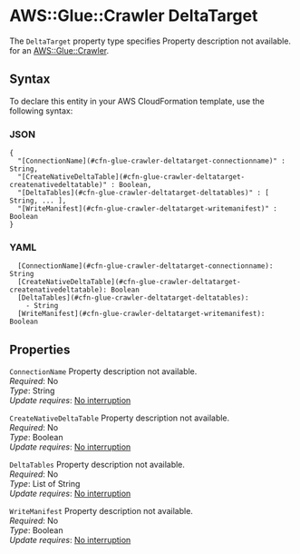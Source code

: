 # AWS::Glue::Crawler DeltaTarget<a name="aws-properties-glue-crawler-deltatarget"></a>

<a name="aws-properties-glue-crawler-deltatarget-description"></a>The `DeltaTarget` property type specifies Property description not available\. for an [AWS::Glue::Crawler](aws-resource-glue-crawler.md)\.

## Syntax<a name="aws-properties-glue-crawler-deltatarget-syntax"></a>

To declare this entity in your AWS CloudFormation template, use the following syntax:

### JSON<a name="aws-properties-glue-crawler-deltatarget-syntax.json"></a>

```
{
  "[ConnectionName](#cfn-glue-crawler-deltatarget-connectionname)" : String,
  "[CreateNativeDeltaTable](#cfn-glue-crawler-deltatarget-createnativedeltatable)" : Boolean,
  "[DeltaTables](#cfn-glue-crawler-deltatarget-deltatables)" : [ String, ... ],
  "[WriteManifest](#cfn-glue-crawler-deltatarget-writemanifest)" : Boolean
}
```

### YAML<a name="aws-properties-glue-crawler-deltatarget-syntax.yaml"></a>

```
  [ConnectionName](#cfn-glue-crawler-deltatarget-connectionname): String
  [CreateNativeDeltaTable](#cfn-glue-crawler-deltatarget-createnativedeltatable): Boolean
  [DeltaTables](#cfn-glue-crawler-deltatarget-deltatables): 
    - String
  [WriteManifest](#cfn-glue-crawler-deltatarget-writemanifest): Boolean
```

## Properties<a name="aws-properties-glue-crawler-deltatarget-properties"></a>

`ConnectionName`  <a name="cfn-glue-crawler-deltatarget-connectionname"></a>
Property description not available\.  
*Required*: No  
*Type*: String  
*Update requires*: [No interruption](https://docs.aws.amazon.com/AWSCloudFormation/latest/UserGuide/using-cfn-updating-stacks-update-behaviors.html#update-no-interrupt)

`CreateNativeDeltaTable`  <a name="cfn-glue-crawler-deltatarget-createnativedeltatable"></a>
Property description not available\.  
*Required*: No  
*Type*: Boolean  
*Update requires*: [No interruption](https://docs.aws.amazon.com/AWSCloudFormation/latest/UserGuide/using-cfn-updating-stacks-update-behaviors.html#update-no-interrupt)

`DeltaTables`  <a name="cfn-glue-crawler-deltatarget-deltatables"></a>
Property description not available\.  
*Required*: No  
*Type*: List of String  
*Update requires*: [No interruption](https://docs.aws.amazon.com/AWSCloudFormation/latest/UserGuide/using-cfn-updating-stacks-update-behaviors.html#update-no-interrupt)

`WriteManifest`  <a name="cfn-glue-crawler-deltatarget-writemanifest"></a>
Property description not available\.  
*Required*: No  
*Type*: Boolean  
*Update requires*: [No interruption](https://docs.aws.amazon.com/AWSCloudFormation/latest/UserGuide/using-cfn-updating-stacks-update-behaviors.html#update-no-interrupt)
